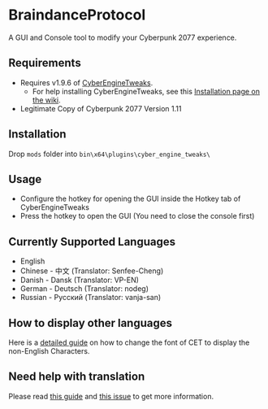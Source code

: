 # BraindanceProtocol

A GUI and Console tool to modify your Cyberpunk 2077 experience.

## Requirements

- Requires v1.9.6 of [CyberEngineTweaks](https://github.com/yamashi/CyberEngineTweaks/releases/tag/v1.9.6).
  - For help installing CyberEngineTweaks, see this [Installation page on the wiki](https://wiki.cybermods.net/cyber-engine-tweaks/getting-started/installing).
- Legitimate Copy of Cyberpunk 2077 Version 1.11

## Installation

Drop `mods` folder into `bin\x64\plugins\cyber_engine_tweaks\`

## Usage

- Configure the hotkey for opening the GUI inside the Hotkey tab of CyberEngineTweaks
- Press the hotkey to open the GUI (You need to close the console first)

## Currently Supported Languages

- English
- Chinese - 中文 (Translator: Senfee-Cheng)
- Danish - Dansk (Translator: VP-EN)
- German - Deutsch (Translator: nodeg)
- Russian - Русский (Translator: vanja-san)

## How to display other languages
Here is a [detailed guide](https://wiki.cybermods.net/cyber-engine-tweaks/getting-started/configuration/change-font-and-font-size#how-to-display-non-english-characters) on how to change the font of CET to display the non-English Characters. 

## Need help with translation

Please read [this guide](https://github.com/WolvenKit/BraindanceProtocol/blob/main/mods/braindance_protocol/lang/README.md) and [this issue](https://github.com/WolvenKit/BraindanceProtocol/issues/53) to get more information.
